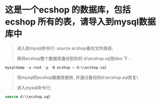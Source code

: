 # 这是一个ecshop 的数据库，包括ecshop 所有的表，请导入到mysql数据库中

> 进入到mysql命令行: source ecshop备份文件路径;
> 
> 再将ecshop整个数据库备份到你的 d:\\ecshop.sql到dos 下 : 
>
``` sql 
mysqldump -u root -p -B ecshop > d:\\ecshop.sql
```

> 将mysql的ecshop数据库删除, 并通过备份的d:\\ecshop.sql恢复\
>
> 进入mysql命令行;
>
``` sql 
source d:\\ecshop.sql
``` 